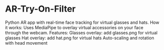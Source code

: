 # AR-Try-On-Filter
Python AR app with real-time face tracking for virtual glasses and hats. How it works: Uses MediaPipe to overlay virtual accessories on your face through the webcam. Features: Glasses overlay: add glasses.png for virtual glasses Hat overlay: add hat.png for virtual hats Auto-scaling and rotation with head movement
